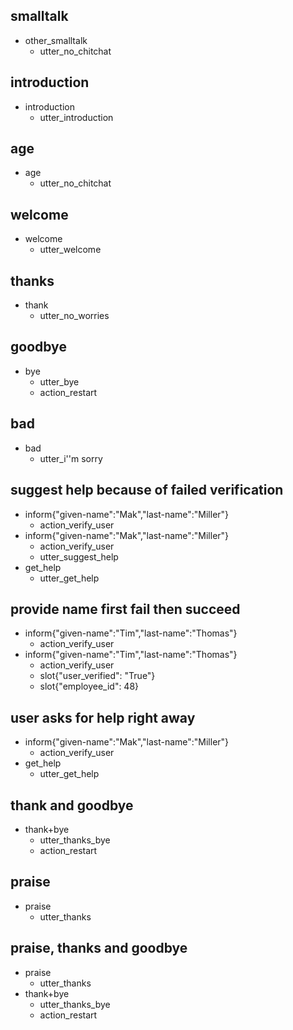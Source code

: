 ## smalltalk
* other_smalltalk
	- utter_no_chitchat

## introduction
* introduction
	- utter_introduction
	
## age
* age
	- utter_no_chitchat
	
## welcome
* welcome              
	- utter_welcome	

## thanks
* thank
	- utter_no_worries
	
## goodbye
* bye
	- utter_bye
	- action_restart

## bad 
* bad
    - utter_i''m sorry

## suggest help because of failed verification
* inform{"given-name":"Mak","last-name":"Miller"}
	- action_verify_user
* inform{"given-name":"Mak","last-name":"Miller"}
	- action_verify_user
	- utter_suggest_help
* get_help
	- utter_get_help
	
	
## provide name first fail then succeed
* inform{"given-name":"Tim","last-name":"Thomas"}
	- action_verify_user
* inform{"given-name":"Tim","last-name":"Thomas"}
	- action_verify_user
	- slot{"user_verified": "True"}
    - slot{"employee_id": 48}
	
	
## user asks for help right away
* inform{"given-name":"Mak","last-name":"Miller"}
	- action_verify_user
* get_help
	- utter_get_help
	
## thank and goodbye
* thank+bye
	- utter_thanks_bye
	- action_restart
	
## praise
* praise
	- utter_thanks
	
## praise, thanks and goodbye
* praise
	- utter_thanks
* thank+bye
	- utter_thanks_bye
	- action_restart
	
